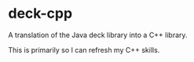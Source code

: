 # deck-cpp

A translation of the Java deck library into a C++ library.

This is primarily so I can refresh my C++ skills.
